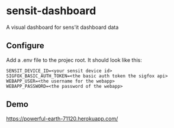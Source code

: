 # sensit-dashboard
A visual dashboard for sens'it dashboard data

## Configure
Add a .env file to the projec root. It should look like this:
```
SENSIT_DEVICE_ID=<your sensit device id>
SIGFOX_BASIC_AUTH_TOKEN=<the basic auth token the sigfox api>
WEBAPP_USER=<the username for the webapp>
WEBAPP_PASSWORD=<the password of the webapp>
```

## Demo
https://powerful-earth-71120.herokuapp.com/
